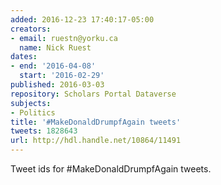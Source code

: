 ```yaml
---
added: 2016-12-23 17:40:17-05:00
creators:
- email: ruestn@yorku.ca
  name: Nick Ruest
dates:
- end: '2016-04-08'
  start: '2016-02-29'
published: 2016-03-03
repository: Scholars Portal Dataverse
subjects:
- Politics
title: '#MakeDonaldDrumpfAgain tweets'
tweets: 1828643
url: http://hdl.handle.net/10864/11491
---
```


Tweet ids for #MakeDonaldDrumpfAgain tweets.
